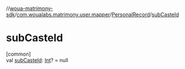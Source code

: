 //[woua-matrimony-sdk](../../../index.md)/[com.woualabs.matrimony.user.mapper](../index.md)/[PersonalRecord](index.md)/[subCasteId](sub-caste-id.md)

# subCasteId

[common]\
val [subCasteId](sub-caste-id.md): [Int](https://kotlinlang.org/api/latest/jvm/stdlib/kotlin/-int/index.html)? = null
